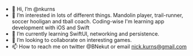 - 👋 Hi, I’m @nkurns
- 👀 I’m interested in lots of different things. Mandolin player, trail-runner, soccer hooligan and tball coach. Coding-wise I'm learning app development with iOS and Swift
- 🌱 I’m currently learning SwiftUI, networking and persistence.
- 💞️ I’m looking to collaborate on interesting games.
- 📫 How to reach me on twitter @BNekut or email nick.kurns@gmail.com

<!---
nkurns/nkurns is a ✨ special ✨ repository because its `README.md` (this file) appears on your GitHub profile.
You can click the Preview link to take a look at your changes.
--->
